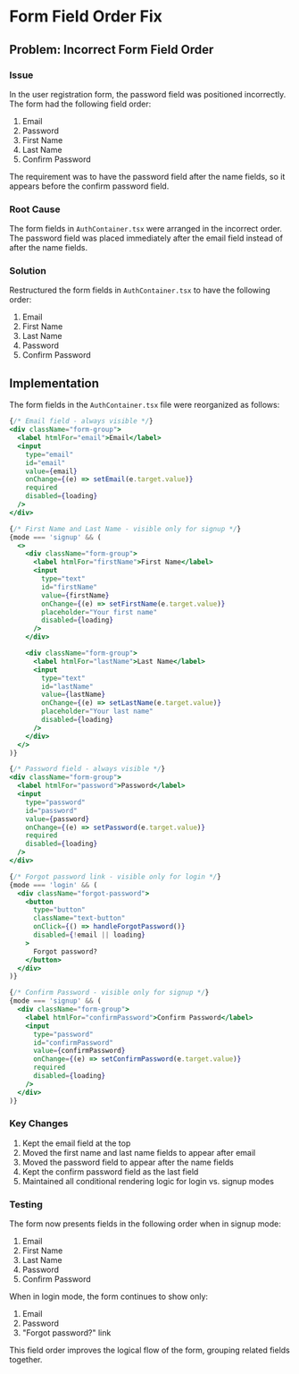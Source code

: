 # Form Field Order Fix

## Problem: Incorrect Form Field Order

### Issue
In the user registration form, the password field was positioned incorrectly. The form had the following field order:

1. Email
2. Password
3. First Name
4. Last Name
5. Confirm Password

The requirement was to have the password field after the name fields, so it appears before the confirm password field.

### Root Cause
The form fields in `AuthContainer.tsx` were arranged in the incorrect order. The password field was placed immediately after the email field instead of after the name fields.

### Solution
Restructured the form fields in `AuthContainer.tsx` to have the following order:

1. Email
2. First Name
3. Last Name
4. Password
5. Confirm Password

## Implementation

The form fields in the `AuthContainer.tsx` file were reorganized as follows:

```jsx
{/* Email field - always visible */}
<div className="form-group">
  <label htmlFor="email">Email</label>
  <input
    type="email"
    id="email"
    value={email}
    onChange={(e) => setEmail(e.target.value)}
    required
    disabled={loading}
  />
</div>

{/* First Name and Last Name - visible only for signup */}
{mode === 'signup' && (
  <>
    <div className="form-group">
      <label htmlFor="firstName">First Name</label>
      <input
        type="text"
        id="firstName"
        value={firstName}
        onChange={(e) => setFirstName(e.target.value)}
        placeholder="Your first name"
        disabled={loading}
      />
    </div>

    <div className="form-group">
      <label htmlFor="lastName">Last Name</label>
      <input
        type="text"
        id="lastName"
        value={lastName}
        onChange={(e) => setLastName(e.target.value)}
        placeholder="Your last name"
        disabled={loading}
      />
    </div>
  </>
)}

{/* Password field - always visible */}
<div className="form-group">
  <label htmlFor="password">Password</label>
  <input
    type="password"
    id="password"
    value={password}
    onChange={(e) => setPassword(e.target.value)}
    required
    disabled={loading}
  />
</div>

{/* Forgot password link - visible only for login */}
{mode === 'login' && (
  <div className="forgot-password">
    <button 
      type="button" 
      className="text-button"
      onClick={() => handleForgotPassword()}
      disabled={!email || loading}
    >
      Forgot password?
    </button>
  </div>
)}

{/* Confirm Password - visible only for signup */}
{mode === 'signup' && (
  <div className="form-group">
    <label htmlFor="confirmPassword">Confirm Password</label>
    <input
      type="password"
      id="confirmPassword"
      value={confirmPassword}
      onChange={(e) => setConfirmPassword(e.target.value)}
      required
      disabled={loading}
    />
  </div>
)}
```

### Key Changes
1. Kept the email field at the top
2. Moved the first name and last name fields to appear after email
3. Moved the password field to appear after the name fields
4. Kept the confirm password field as the last field
5. Maintained all conditional rendering logic for login vs. signup modes

### Testing
The form now presents fields in the following order when in signup mode:
1. Email
2. First Name
3. Last Name
4. Password
5. Confirm Password

When in login mode, the form continues to show only:
1. Email
2. Password
3. "Forgot password?" link

This field order improves the logical flow of the form, grouping related fields together.
